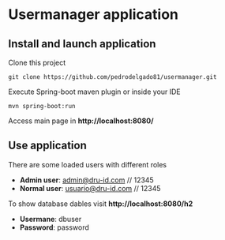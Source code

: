 # Usermanager application

## Install and launch application

Clone this project

`git clone https://github.com/pedrodelgado81/usermanager.git`

Execute Spring-boot maven plugin or inside your IDE

`mvn spring-boot:run`

Access main page in **http://localhost:8080/**

## Use application

There are some loaded users with different roles
* **Admin user**:  admin@dru-id.com // 12345
* **Normal user**: usuario@dru-id.com // 12345

To show database dables visit **http://localhost:8080/h2**
* **Usermane**: dbuser
* **Password**: password

